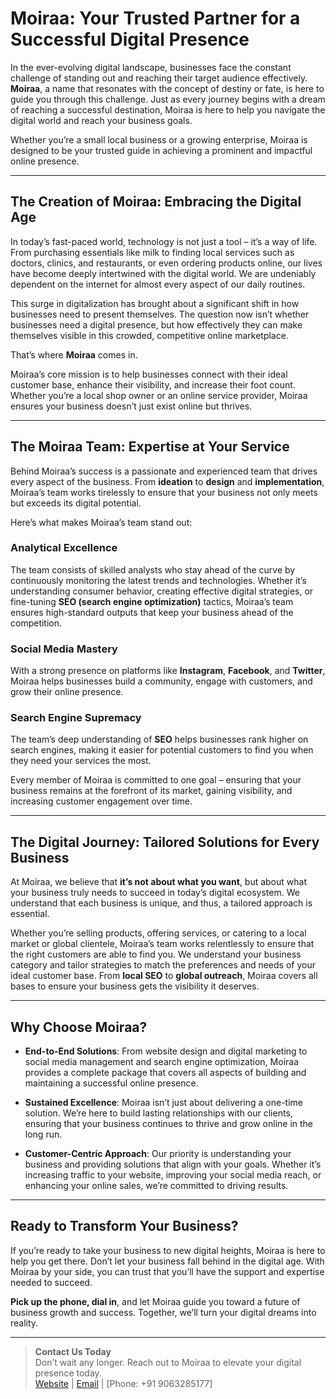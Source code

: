 # Moiraa: Your Trusted Partner for a Successful Digital Presence

In the ever-evolving digital landscape, businesses face the constant challenge of standing out and reaching their target audience effectively. **Moiraa**, a name that resonates with the concept of destiny or fate, is here to guide you through this challenge. Just as every journey begins with a dream of reaching a successful destination, Moiraa is here to help you navigate the digital world and reach your business goals.

Whether you’re a small local business or a growing enterprise, Moiraa is designed to be your trusted guide in achieving a prominent and impactful online presence.

---

## The Creation of Moiraa: Embracing the Digital Age

In today’s fast-paced world, technology is not just a tool – it’s a way of life. From purchasing essentials like milk to finding local services such as doctors, clinics, and restaurants, or even ordering products online, our lives have become deeply intertwined with the digital world. We are undeniably dependent on the internet for almost every aspect of our daily routines.

This surge in digitalization has brought about a significant shift in how businesses need to present themselves. The question now isn’t whether businesses need a digital presence, but how effectively they can make themselves visible in this crowded, competitive online marketplace.

That’s where **Moiraa** comes in.

Moiraa’s core mission is to help businesses connect with their ideal customer base, enhance their visibility, and increase their foot count. Whether you’re a local shop owner or an online service provider, Moiraa ensures your business doesn’t just exist online but thrives.

---

## The Moiraa Team: Expertise at Your Service

Behind Moiraa’s success is a passionate and experienced team that drives every aspect of the business. From **ideation** to **design** and **implementation**, Moiraa’s team works tirelessly to ensure that your business not only meets but exceeds its digital potential.

Here’s what makes Moiraa’s team stand out:

### Analytical Excellence
The team consists of skilled analysts who stay ahead of the curve by continuously monitoring the latest trends and technologies. Whether it’s understanding consumer behavior, creating effective digital strategies, or fine-tuning **SEO (search engine optimization)** tactics, Moiraa’s team ensures high-standard outputs that keep your business ahead of the competition.

### Social Media Mastery
With a strong presence on platforms like **Instagram**, **Facebook**, and **Twitter**, Moiraa helps businesses build a community, engage with customers, and grow their online presence.

### Search Engine Supremacy
The team’s deep understanding of **SEO** helps businesses rank higher on search engines, making it easier for potential customers to find you when they need your services the most.

Every member of Moiraa is committed to one goal – ensuring that your business remains at the forefront of its market, gaining visibility, and increasing customer engagement over time.

---

## The Digital Journey: Tailored Solutions for Every Business

At Moiraa, we believe that **it’s not about what you want**, but about what your business truly needs to succeed in today’s digital ecosystem. We understand that each business is unique, and thus, a tailored approach is essential.

Whether you’re selling products, offering services, or catering to a local market or global clientele, Moiraa’s team works relentlessly to ensure that the right customers are able to find you. We understand your business category and tailor strategies to match the preferences and needs of your ideal customer base. From **local SEO** to **global outreach**, Moiraa covers all bases to ensure your business gets the visibility it deserves.

---

## Why Choose Moiraa?

- **End-to-End Solutions**: From website design and digital marketing to social media management and search engine optimization, Moiraa provides a complete package that covers all aspects of building and maintaining a successful online presence.
  
- **Sustained Excellence**: Moiraa isn’t just about delivering a one-time solution. We’re here to build lasting relationships with our clients, ensuring that your business continues to thrive and grow online in the long run.
  
- **Customer-Centric Approach**: Our priority is understanding your business and providing solutions that align with your goals. Whether it’s increasing traffic to your website, improving your social media reach, or enhancing your online sales, we’re committed to driving results.

---

## Ready to Transform Your Business?

If you’re ready to take your business to new digital heights, Moiraa is here to help you get there. Don’t let your business fall behind in the digital age. With Moiraa by your side, you can trust that you’ll have the support and expertise needed to succeed.

**Pick up the phone, dial in**, and let Moiraa guide you toward a future of business growth and success. Together, we’ll turn your digital dreams into reality.

---

> **Contact Us Today**  
> Don’t wait any longer. Reach out to Moiraa to elevate your digital presence today.  
> [Website](https://www.moiraa.com/) | [Email](mailto:info@moiraa.com) | [Phone: +91 9063285177]

